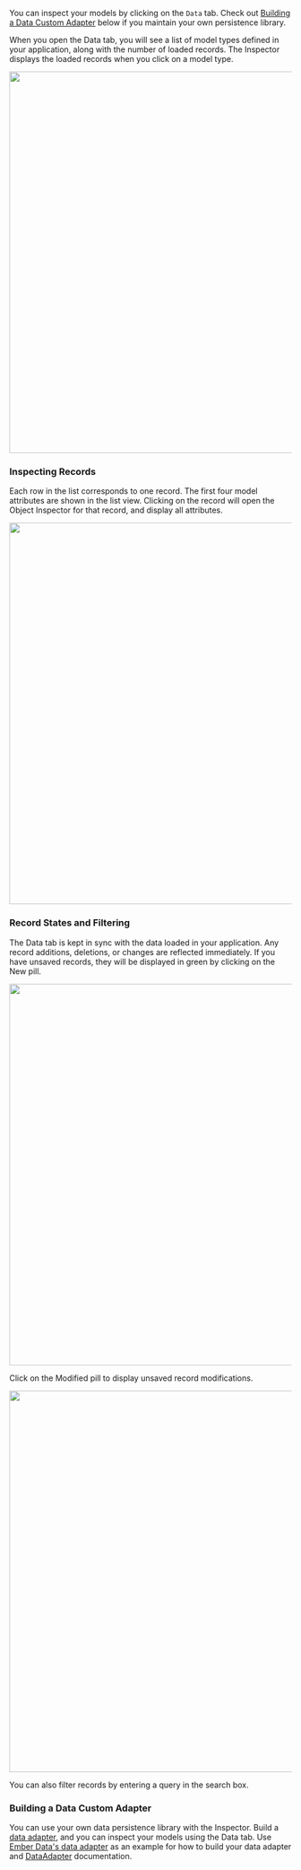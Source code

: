 You can inspect your models by clicking on the `Data` tab. Check out [Building a Data Custom Adapter](#toc_building-a-data-custom-adapter) below if you maintain your own persistence library.

When you open the Data tab, you will see a list of model types defined
in your application, along with the number of loaded records.
The Inspector displays the loaded records when you click on a model type.

<img src="/images/guides/ember-inspector/data-screenshot.png" width="680"/>

### Inspecting Records

Each row in the list corresponds to one record. The first four model attributes are shown in the list view. Clicking on the record will open the Object Inspector for that record, and display all attributes.

<img src="/images/guides/ember-inspector/data-object-inspector.png"
width="680"/>

### Record States and Filtering

The Data tab is kept in sync with the data loaded in your application.
Any record additions, deletions, or changes are reflected immediately. If you have unsaved
records, they will be displayed in green by clicking on the New pill.

<img src="/images/guides/ember-inspector/data-new-records.png"
width="680"/>

Click on the Modified pill to display unsaved record modifications.

<img src="/images/guides/ember-inspector/data-modified-records.png"
width="680"/>

You can also filter records by entering a query in the search box.

### Building a Data Custom Adapter

You can use your own data persistence library with the Inspector. Build a [data adapter](https://github.com/emberjs/ember.js/blob/3ac2fdb0b7373cbe9f3100bdb9035dd87a849f64/packages/ember-extension-support/lib/data_adapter.js), and you can inspect your models
using the Data tab. Use [Ember Data's data adapter](https://github.com/emberjs/data/blob/d7988679590bff63f4d92c4b5ecab173bd624ebb/packages/ember-data/lib/system/debug/debug_adapter.js) as an example for how to build your data adapter and [DataAdapter](https://api.emberjs.com/ember/3.7/classes/DataAdapter) documentation.
